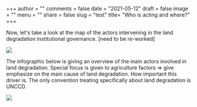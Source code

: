 +++
author = ""
comments = false
date = "2021-05-12"
draft = false
image = ""
menu = ""
share = false
slug = "test"
title= "Who is acting and where?"
+++

Now, let's take a look at the map of the actors intervening in the land degradation institutional governance. [need to be re-worked]

![](actorsmap2.png)

The infographic below is giving an overview of the main actors involved in land degradation. Special focus is given to agriculture factors => give emphasize on the main cause of land degradation. How important this driver is. The only convention treating specifically about land degradation is UNCCD. 


![](infographic.png) 



